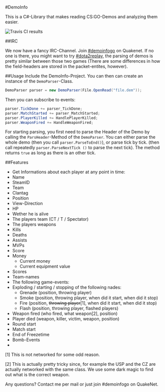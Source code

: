 #DemoInfo

This is a C#-Library that makes reading CS:GO-Demos and analyzing them easier. 

![Travis CI results](https://travis-ci.org/moritzuehling/demoinfo-public.svg?branch=master)

##IRC

We now have a fancy IRC-Channel. Join [#demoinfogo](http://webchat.quakenet.org/?channels=demoinfogo) on Quakenet. If no one is there, you might want to try [#dota2replay](http://webchat.quakenet.org/?channels=dota2ŕeplay), the parsing of demos is pretty similar between those two games (There are some differences in how the field-headers are stored in the packet-entites, however).

##Usage
Include the DemoInfo-Project. You can then can create an instance of the ``DemoParser``-Class. 
```csharp
DemoParser parser = new DemoParser(File.OpenRead("file.dem"));
```
Then you can subscribe to events: 
```csharp
parser.TickDone += parser_TickDone;
parser.MatchStarted += parser_MatchStarted;
parser.PlayerKilled += HandlePlayerKilled;
parser.WeaponFired += HandleWeaponFired;
```
For starting parsing, you first need to parse the Header of the Demo by calling the ``ParsHeader``-Method of the ``DemoParser``. You can either parse the whole demo (then you call ``parser.ParseToEnd()``), or parse tick by tick. (then call  repeatedly ``parser.ParseNextTick ()`` to parse the next tick). The method returns ``true`` as long as there is an other tick. 

##Features 
* Get Informations about each player at any point in time: 
 * Name
 * SteamID
 * Team
 * Clantag
 * Position
 * View-Direction
 * HP
 * Wether he is alive
 * The players team (CT / T / Spectator)
 * The players weapons
 * Kills
 * Deaths
 * Assists
 * MVPs
 * Score
 * Money
    * Current money
    * Current equipment value
* Scores
* Team-names
* The following game-events: 
 * Exploding / starting / stopping of the following nades: 
    * Grenade (position, throwing player)
    * Smoke (position, throwing player, when did it start, when did it stop)
    * Fire (position, ~~throwing player~~[1], when did it start, when did it stop)
    * Flash (position, throwing player, flashed players)
 * Weapon fired (who fired, what weapon[2], position)
 * Player died (weapon, killer, victim, weapon, position)
 * Round start
 * Match start
 * End of Freezetime
 * Bomb-Events
 * 
[1] This is not networked for some odd reason. 

[2] This is actually pretty tricky since, for example the USP and the CZ are actually networked with the same class. We use some dark magic to find out what is the correct weapon. 
  
 Any questions? Contact me per mail or just join #demoinfogo on QuakeNet. 
